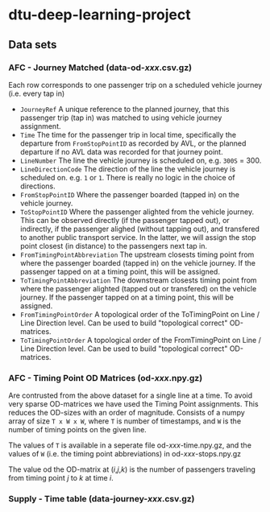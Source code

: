 # dtu-deep-learning-project

## Data sets

### AFC - Journey Matched (data-od-*xxx*.csv.gz)
Each row corresponds to one passenger trip on a scheduled vehicle journey (i.e. every tap in)
- ``JourneyRef`` A unique reference to the planned journey, that this passenger trip (tap in) was matched to using vehicle journey assignment.
- ``Time`` The time for the passenger trip in local time, specifically the departure from ``FromStopPointID`` as recorded by AVL, or the planned departure if no AVL data was recorded for that journey point.
- ``LineNumber`` The line the vehicle journey is scheduled on, e.g. ``300S`` = 300.
- ``LineDirectionCode`` The direction of the line the vehicle journey is scheduled on. e.g. ``1`` or ``1``. There is really no logic in the choice of directions.
- ``FromStopPointID`` Where the passenger boarded (tapped in) on the vehicle journey.
- ``ToStopPointID`` Where the passenger alighted from the vehicle journey. This can be observed directly (if the passenger tapped out), or indirectly, if the passenger alighed (without tapping out), and transfered to another public transport service. In the latter, we will assign the stop point closest (in distance) to the passengers next tap in.
- ``FromTimingPointAbbreviation`` The upstream closests timing point from where the passenger boarded (tapped in) on the vehicle journey. If the passenger tapped on at a timing point, this will be assigned.
- ``ToTimingPointAbbreviation`` The downstream closests timing point from where the passenger alighted (tapped out or transfered) on the vehicle journey. If the passenger tapped on at a timing point, this will be assigned.
- ``FromTimingPointOrder`` A topological order of the ToTimingPoint on Line / Line Direction level. Can be used to build "topological correct" OD-matrices.
- ``ToTimingPointOrder`` A topological order of the FromTimingPoint on Line / Line Direction level. Can be used to build "topological correct" OD-matrices.

### AFC - Timing Point OD Matrices (od-*xxx*.npy.gz)
Are contrusted from the above dataset for a single line at a time. To avoid very sparse OD-matrices we have used the Timing Point assignments. This reduces the OD-sizes with an order of magnitude. Consists of a numpy array of size ``T x W x W``, where `T` is number of timestamps, and `W` is the number of timing points on the given line.

The values of ``T`` is available in a seperate file od-*xxx*-time.npy.gz, and the values of `W` (i.e. the timing point abbreviations) in od-*xxx*-stops.npy.gz

The value od the OD-matrix at (*i*,*j*,*k*) is the number of passengers traveling from timing point *j* to *k* at time *i*.

### Supply - Time table (data-journey-*xxx*.csv.gz)
